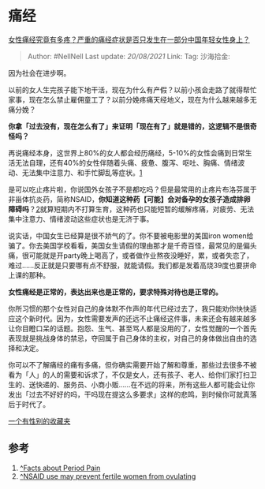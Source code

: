 # 痛经

[女性痛经究竟有多疼？严重的痛经症状是否只发生在一部分中国年轻女性身上？](https://www.zhihu.com/question/321299923/answer/695286878)

> Author: #NellNell
> Last update: *20/08/2021*
> Link:
> Tag:
> 沙海拾金:

因为社会在进步啊。

以前的女人生完孩子能下地干活，现在为什么有产假？以前小孩会走路了就得帮忙家事，现在怎么禁止雇佣童工了？以前分娩疼痛天经地义，现在为什么越来越多无痛分娩？

**你拿「过去没有，现在怎么有了」来证明「现在有了」就是错的，这逻辑不是很奇怪吗？**

再说痛经本身，这世界上80%的女人都会经历痛经，5-10%的女性会痛到日常生活无法自理，还有40%的女性伴随着头痛、疲惫、腹泻、呕吐、胸痛、情绪波动、无法集中注意力、和手忙脚乱等症状。[1](#ref_1)

是可以吃止疼片啦，你说国外女孩子不是都吃吗？但是最常用的止疼片布洛芬属于非甾体抗炎药，简称NSAID，**你知道这种药【可能】会对备孕的女孩子造成排卵障碍吗**？[2](#ref_2)就算短期内不打算生育，这种药也只能短暂的缓解疼痛，对疲劳、无法集中注意力、情绪波动这些症状也是无济于事。

说实话，中国女生已经算是很不娇气的了。你不要被电影里的美国iron women给骗了。你去美国学校看看，美国女生请假的理由那才是千奇百怪，最常见的是偏头痛，很可能就是开party晚上喝高了，或者做作业熬夜没睡好，累，或者失恋了，难过……反正就是只要哪有点不舒服，就能请假。我们都是发着高烧39度也要拼命上课的那种。

**女性痛经是正常的，表达出来也是正常的，要求特殊对待也是正常的。**

你所习惯的那个女性对自己的身体默不作声的年代已经过去了，我只能劝你快快适应这个新时代。因为，女性需要发声的还远不止痛经这件事，未来还会有越来越多让你目瞪口呆的话题。抱怨、生气、甚至骂人都是没用的了，女性觉醒的一个首先表现就是挑战身体的禁忌，夺回属于自己身体的主权，对自己的身体做出自由的选择和决定。

你可以不了解痛经的痛有多痛，但你确实需要开始了解和尊重，那些过去很多不被看为「人」的人的需要和诉求了，不仅是女人，还有孩子、老人、给你们家打扫卫生的、送快递的、服务员、小商小贩……在不远的将来，所有这些人都可能会让你发出「过去不好好的吗，干吗现在提这么多要求」这样的悲鸣，到时候你可就真落后于时代了。

[一个有性别的收藏夹](https://zhihu.com/collection/326955627)

## 参考

1. [^](#ref_1_0)[Facts about Period Pain](https://www.womens-health-concern.org/help-and-advice/factsheets/period-pain/)
2. [^](#ref_2_0)[NSAID use may prevent fertile women from ovulating](https://www.pharmaceutical-journal.com/news-and-analysis/nsaid-use-may-prevent-fertile-women-from-ovulating/20068779.article?firstPass=false)
